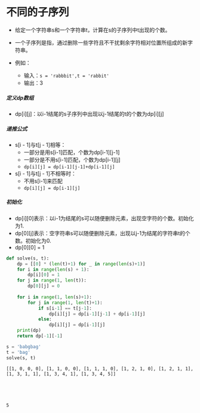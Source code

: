 
# 不同的子序列

* 给定一个字符串s和一个字符串t，计算在s的子序列中t出现的个数。
* 一个子序列是指，通过删除一些字符且不干扰剩余字符相对位置所组成的新字符串。

* 例如：
    * 输入：`s = 'rabbbit',t = 'rabbit'`
    * 输出：3

##### 定义dp数组
* dp[i][j]：以i-1结尾的s子序列中出现以j-1结尾的t的个数为dp[i][j]

##### 递推公式
* s[i - 1]与t[j - 1]相等：
    * 一部分是用s[i-1]匹配，个数为dp[i-1][j-1]
    * 一部分是不用s[i-1]匹配，个数为dp[i-1][j]
    * `dp[i][j] = dp[i-1][j-1]+dp[i-1][j]`
* s[i - 1]与t[j - 1]不相等时：
    * 不用s[i-1]来匹配
    * `dp[i][j] = dp[i-1][j]`
    
##### 初始化
* dp[i][0]表示：以i-1为结尾的s可以随便删除元素，出现空字符的个数。初始化为1.
* dp[0][j]表示：空字符串s可以随便删除元素，出现以j-1为结尾的字符串t的个数。初始化为0.
* dp[0][0] = 1


```python
def solve(s, t):
    dp = [[0] * (len(t)+1) for _ in range(len(s)+1)]
    for i in range(len(s) + 1):
        dp[i][0] = 1
    for j in range(1, len(t)):
        dp[0][j] = 0
    
    for i in range(1, len(s)+1):
        for j in range(1, len(t)+1):
            if s[i-1] == t[j-1]:
                dp[i][j] = dp[i-1][j-1] + dp[i-1][j]
            else:
                dp[i][j] = dp[i-1][j]
    print(dp)
    return dp[-1][-1]
```


```python
s = 'babgbag'
t = 'bag'
solve(s, t)
```

    [[1, 0, 0, 0], [1, 1, 0, 0], [1, 1, 1, 0], [1, 2, 1, 0], [1, 2, 1, 1], [1, 3, 1, 1], [1, 3, 4, 1], [1, 3, 4, 5]]
    




    5


